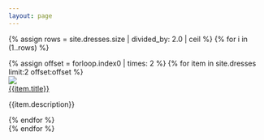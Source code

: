 ```yaml
---
layout: page
---
```


{% assign rows = site.dresses.size | divided_by: 2.0 | ceil %}
{% for i in (1..rows) %}
  <div class="row">
  {% assign offset = forloop.index0 | times: 2 %}
  {% for item in site.dresses limit:2 offset:offset %}
    <div class="col s12 m6">
      <div class="card">
        <div class="card-image">
          <img src="{{item.image}}">
        </div>
        <div class="card-content">
          <span class="card-title"><a class="grey-text text-darken-4" href="{{site.url}}{{item.url}}">{{item.title}}</a></span>
          <p>{{item.description}}</p>
        </div>
      </div>
    </div>
  {% endfor %}
  </div>
{% endfor %}
